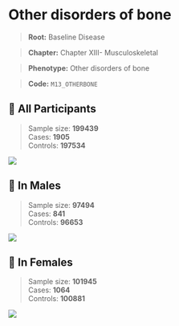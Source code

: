 # Other disorders of bone

> **Root:** Baseline Disease  

> **Chapter:** Chapter XIII- Musculoskeletal  

> **Phenotype:** Other disorders of bone  

> **Code:** `M13_OTHERBONE`

## 🧪 All Participants  
> Sample size: **199439**  
> Cases: **1905**  
> Controls: **197534**
<img src="/Disease/Figures/ALL/Incidence/M13_OTHERBONE.png"/>
<CsvTable src="/Disease/Data/ALL/Incidence/COX_M13_OTHERBONE.csv" label="🔍 View full results" />

## 👨 In Males  
> Sample size: **97494**  
> Cases: **841**  
> Controls: **96653**
<img src="/Disease/Figures/Male/Incidence/M13_OTHERBONE.png"/>
<CsvTable src="/Disease/Data/Male/Incidence/COX_M13_OTHERBONE.csv" label="🔍 View full results" />

## 👩 In Females  
> Sample size: **101945**  
> Cases: **1064**  
> Controls: **100881**
<img src="/Disease/Figures/Female/Incidence/M13_OTHERBONE.png"/>
<CsvTable src="/Disease/Data/Female/Incidence/COX_M13_OTHERBONE.csv" label="🔍 View full results" />
